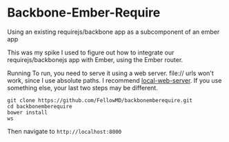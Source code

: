 Backbone-Ember-Require
==================

Using an existing requirejs/backbone app as a subcomponent of an ember app

This was my spike I used to figure out how to integrate our requirejs/backbonejs app with Ember, using the Ember router.

Running
To run, you need to serve it using a web server. file:// urls won't work, since I use absolute paths.
I recommend [local-web-server](http://github.com/75lb/local-web-server). If you use something else, your last two steps may be different.

`git clone https://github.com/FellowMD/backbonemberequire.git`  
`cd backbonemberequire`  
`bower install`  
`ws`
  
Then navigate to `http://localhost:8000`
